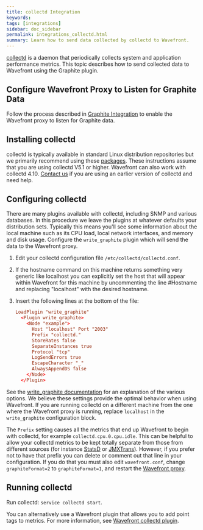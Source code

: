 ```yaml
---
title: collectd Integration
keywords:
tags: [integrations]
sidebar: doc_sidebar
permalink: integrations_collectd.html
summary: Learn how to send data collected by collectd to Wavefront.
---
```


[collectd](https://collectd.org/) is a daemon that periodically collects system and application performance metrics. This topic describes how to send collected data to Wavefront using the Graphite plugin.

## Configure Wavefront Proxy to Listen for Graphite Data

Follow the process described in [Graphite Integration](integrations_graphite) to enable the Wavefront proxy to listen for Graphite data.

## Installing collectd
collectd is typically available in standard Linux distribution repositories but we primarily recommend using these [packages](https://github.com/collectd/collectd-ci/blob/master/README.md). These instructions assume that you are using collectd V5.1 or higher. Wavefront can also work with collectd 4.10. [Contact us](mailto:support@wavefront.com) if you are using an earlier version of collectd and need help.

## Configuring collectd
There are many plugins available with collectd, including SNMP and various databases. In this procedure we leave the plugins at whatever defaults your distribution sets. Typically this means you'll see some information about the local machine such as its CPU load, local network interfaces, and memory and disk usage. Configure the `write_graphite` plugin which will send the data to the Wavefront proxy.
 
 1. Edit your collectd configuration file `/etc/collectd/collectd.conf`.
 1. If the hostname command on this machine returns something very generic like localhost you can explicitly set the host that will appear within Wavefront for this machine by uncommenting the line #Hostname and replacing "localhost" with the desired hostname.
 1. Insert the following lines at the bottom of the file:

    ```conf
    LoadPlugin "write_graphite" 
      <Plugin write_graphite> 
        <Node "example">   
          Host "localhost" Port "2003"
          Prefix "collectd."
          StoreRates false
          SeparateInstances true
          Protocol "tcp"
          LogSendErrors true
          EscapeCharacter "_"
          AlwaysAppendDS false
        </Node> 
      </Plugin>
    ```

See the [write_graphite documentation](https://collectd.org/documentation/manpages/collectd.conf.5.shtml#plugin_write_graphite) for an explanation of the various options. We believe these settings provide the optimal behavior when using Wavefront. If you are running collectd on a different machine from the one where the Wavefront proxy is running, replace `localhost` in the `write_graphite` configuration block. 

The `Prefix` setting causes all the metrics that end up Wavefront to begin with collectd, for example `collectd.cpu.0.cpu.idle`. This can be helpful to allow your collectd metrics to be kept totally separate from those from different sources (for instance [StatsD](integrations_statsd) or [JMXTrans](integrations_jmxtrans)). However, if you prefer not to have that prefix you can delete or comment out that line in your configuration. If you do that you must also edit `wavefront.conf`, change `graphiteFormat=2` to `graphiteFormat=1`, and restart the [Wavefront proxy](proxies_managing).
 
 
## Running collectd
Run collectd: `service collectd start`.

You can alternatively use a Wavefront plugin that allows you to add point tags to metrics. For more information, see [Wavefront collectd plugin](https://github.com/wavefrontHQ/collectd-python-write-wavefront).


